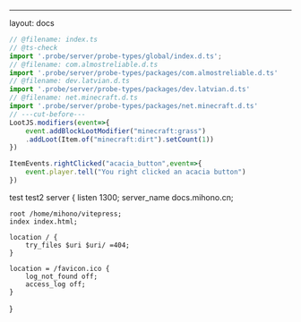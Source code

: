 ---
layout: docs

```js twoslash
// @filename: index.ts
// @ts-check
import '.probe/server/probe-types/global/index.d.ts';
// @filename: com.almostreliable.d.ts
import '.probe/server/probe-types/packages/com.almostreliable.d.ts'
// @filename: dev.latvian.d.ts
import '.probe/server/probe-types/packages/dev.latvian.d.ts'
// @filename: net.minecraft.d.ts
import '.probe/server/probe-types/packages/net.minecraft.d.ts'
// ---cut-before---
LootJS.modifiers(event=>{
    event.addBlockLootModifier("minecraft:grass")
    .addLoot(Item.of("minecraft:dirt").setCount(1))
})

ItemEvents.rightClicked("acacia_button",event=>{
    event.player.tell("You right clicked an acacia button")
})
```
test
test2
server {
    listen 1300;
    server_name docs.mihono.cn;

    root /home/mihono/vitepress;
    index index.html;

    location / {
        try_files $uri $uri/ =404;
    }

    location = /favicon.ico {
        log_not_found off;
        access_log off;
    }
}
